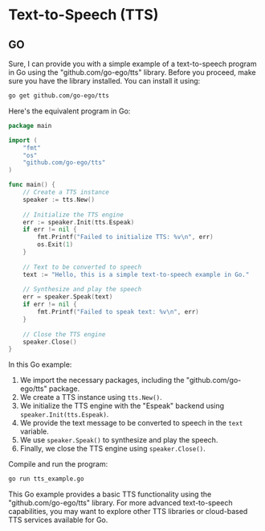 # Text-to-Speech (TTS)
## GO

Sure, I can provide you with a simple example of a text-to-speech program in Go using the "github.com/go-ego/tts" library. Before you proceed, make sure you have the library installed. You can install it using:

```bash
go get github.com/go-ego/tts
```

Here's the equivalent program in Go:

```go
package main

import (
    "fmt"
    "os"
    "github.com/go-ego/tts"
)

func main() {
    // Create a TTS instance
    speaker := tts.New()
    
    // Initialize the TTS engine
    err := speaker.Init(tts.Espeak)
    if err != nil {
        fmt.Printf("Failed to initialize TTS: %v\n", err)
        os.Exit(1)
    }
    
    // Text to be converted to speech
    text := "Hello, this is a simple text-to-speech example in Go."
    
    // Synthesize and play the speech
    err = speaker.Speak(text)
    if err != nil {
        fmt.Printf("Failed to speak text: %v\n", err)
    }
    
    // Close the TTS engine
    speaker.Close()
}
```

In this Go example:

1. We import the necessary packages, including the "github.com/go-ego/tts" package.
2. We create a TTS instance using `tts.New()`.
3. We initialize the TTS engine with the "Espeak" backend using `speaker.Init(tts.Espeak)`.
4. We provide the text message to be converted to speech in the `text` variable.
5. We use `speaker.Speak()` to synthesize and play the speech.
6. Finally, we close the TTS engine using `speaker.Close()`.

Compile and run the program:

```bash
go run tts_example.go
```

This Go example provides a basic TTS functionality using the "github.com/go-ego/tts" library. For more advanced text-to-speech capabilities, you may want to explore other TTS libraries or cloud-based TTS services available for Go.